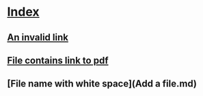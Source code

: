 # [Index](index.md)
## [An invalid link](invalid_link.md)
## [File contains link to pdf](file_link_to_pdf.md)
## [File name with white space](Add a file.md)